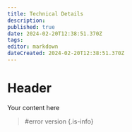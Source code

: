 ```yaml
---
title: Technical Details
description: 
published: true
date: 2024-02-20T12:38:51.370Z
tags: 
editor: markdown
dateCreated: 2024-02-20T12:38:51.370Z
---
```


# Header
Your content here

> #error version
{.is-info}
